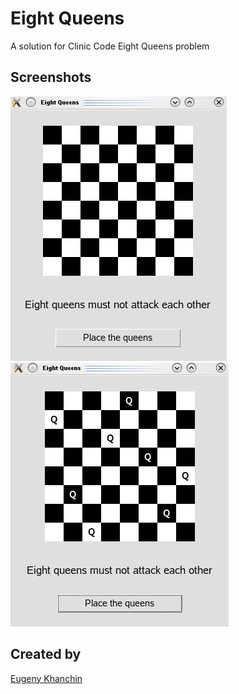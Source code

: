 # Eight Queens

A solution for Clinic Code Eight Queens problem

## Screenshots

![Opening](screenshots/opening.JPG)
![Solution](screenshots/solution.JPG)

## Created by

[Eugeny Khanchin](https://github.com/eKhanchin/)
